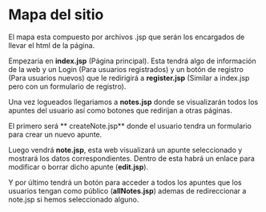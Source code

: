 # **Mapa del sitio**

El mapa esta compuesto por archivos .jsp que serán los encargados de llevar el html de la página.

Empezaria en **index.jsp** (Página principal). Esta tendrá algo de información de la web y un Login (Para usuarios registrados) y un botón de registro (Para usuarios nuevos) que le redirigirá a **register.jsp** (Similar a index.jsp pero con un formulario de registro).

Una vez logueados llegariamos a **notes.jsp** donde se visualizarán todos los apuntes del usuario así como botones que redirijan a otras páginas.

El primero será ** createNote.jsp** donde el usuario tendra un formulario para crear un nuevo apunte.

Luego vendrá **note.jsp**, esta web visualizará un apunte seleccionado y mostrará los datos correspondientes. Dentro de esta habrá un enlace para modificar o borrar dicho apunte (**edit.jsp**).

Y por último tendrá un botón para acceder a todos los apuntes que los usuarios tengan como público (**allNotes.jsp**) ademas de redireccionar a note.jsp si hemos seleccionado alguno.

